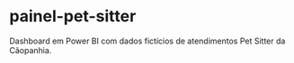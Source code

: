 # painel-pet-sitter
Dashboard em Power BI com dados fictícios de atendimentos Pet Sitter da Cãopanhia.
